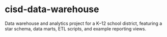 # cisd-data-warehouse
Data warehouse and analytics project for a K–12 school district, featuring a star schema, data marts, ETL scripts, and example reporting views.
